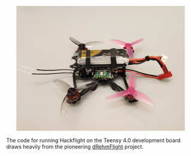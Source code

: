 <p align="center"> 
<img src="../../media/tinyape.jpg" width=450>
</p>

The code for running Hackflight on the Teensy 4.0 development board draws
heavily from the pioneering
[dRehmFlight](https://github.com/nickrehm/dRehmFlight) project.
